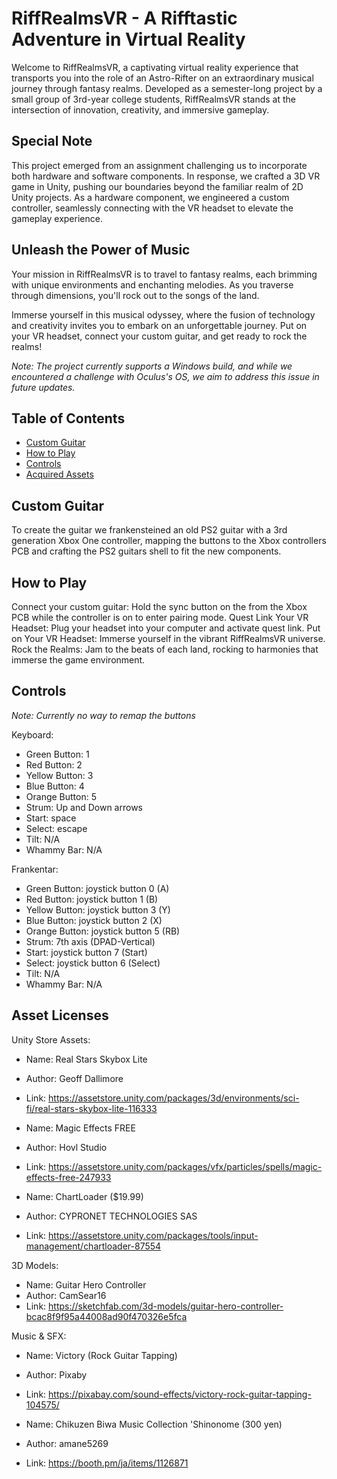 # RiffRealmsVR - A Rifftastic Adventure in Virtual Reality

Welcome to RiffRealmsVR, a captivating virtual reality experience that transports you into the role of an Astro-Rifter on an extraordinary musical journey through fantasy realms. Developed as a semester-long project by a small group of 3rd-year college students, RiffRealmsVR stands at the intersection of innovation, creativity, and immersive gameplay.

## Special Note

This project emerged from an assignment challenging us to incorporate both hardware and software components. In response, we crafted a 3D VR game in Unity, pushing our boundaries beyond the familiar realm of 2D Unity projects. As a hardware component, we engineered a custom controller, seamlessly connecting with the VR headset to elevate the gameplay experience.

## Unleash the Power of Music

Your mission in RiffRealmsVR is to travel to fantasy realms, each brimming with unique environments and enchanting melodies. As you traverse through dimensions, you'll rock out to the songs of the land.

Immerse yourself in this musical odyssey, where the fusion of technology and creativity invites you to embark on an unforgettable journey. Put on your VR headset, connect your custom guitar, and get ready to rock the realms!

*Note: The project currently supports a Windows build, and while we encountered a challenge with Oculus's OS, we aim to address this issue in future updates.*

## Table of Contents

- [Custom Guitar](#custom-guitar)
- [How to Play](#how-to-play)
- [Controls](#controls)
- [Acquired Assets](#acquired-assets)

## Custom Guitar

To create the guitar we frankensteined an old PS2 guitar with a 3rd generation Xbox One controller, mapping the buttons to the Xbox controllers PCB and crafting the PS2 guitars shell to fit the new components.

## How to Play

Connect your custom guitar: Hold the sync button on the from the Xbox PCB while the controller is on to enter pairing mode.
Quest Link Your VR Headset: Plug your headset into your computer and activate quest link.
Put on Your VR Headset: Immerse yourself in the vibrant RiffRealmsVR universe.
Rock the Realms: Jam to the beats of each land, rocking to harmonies that immerse the game environment.

## Controls

*Note: Currently no way to remap the buttons*

Keyboard:
- Green Button: 	1
- Red Button:		2
- Yellow Button:	3
- Blue Button:		4
- Orange Button:	5
- Strum:			Up and Down arrows
- Start:			space
- Select:			escape
- Tilt:				N/A
- Whammy Bar:		N/A

Frankentar:
- Green Button: 	joystick button 0 (A)
- Red Button:		joystick button 1 (B)
- Yellow Button:	joystick button 3 (Y)
- Blue Button:		joystick button 2 (X)
- Orange Button:	joystick button 5 (RB)
- Strum:			7th axis (DPAD-Vertical)
- Start:			joystick button 7 (Start)
- Select:			joystick button 6 (Select)
- Tilt:				N/A
- Whammy Bar:		N/A

## Asset Licenses

Unity Store Assets:
- Name: 	Real Stars Skybox Lite
- Author:	Geoff Dallimore
- Link: 	https://assetstore.unity.com/packages/3d/environments/sci-fi/real-stars-skybox-lite-116333

- Name: 	Magic Effects FREE
- Author: Hovl Studio
- Link: 	https://assetstore.unity.com/packages/vfx/particles/spells/magic-effects-free-247933

- Name: 	ChartLoader ($19.99)
- Author: CYPRONET TECHNOLOGIES SAS
- Link: 	https://assetstore.unity.com/packages/tools/input-management/chartloader-87554

3D Models:
- Name: 	Guitar Hero Controller
- Author:	CamSear16
- Link:	https://sketchfab.com/3d-models/guitar-hero-controller-bcac8f9f95a44008ad90f470326e5fca

Music & SFX:
- Name: 	Victory (Rock Guitar Tapping)
- Author: Pixaby
- Link: 	https://pixabay.com/sound-effects/victory-rock-guitar-tapping-104575/

- Name: 	Chikuzen Biwa Music Collection 'Shinonome (300 yen) 
- Author: amane5269
- Link: 	https://booth.pm/ja/items/1126871